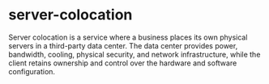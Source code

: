 # server-colocation
Server colocation is a service where a business places its own physical servers in a third-party data center. The data center provides power, bandwidth, cooling, physical security, and network infrastructure, while the client retains ownership and control over the hardware and software configuration.
